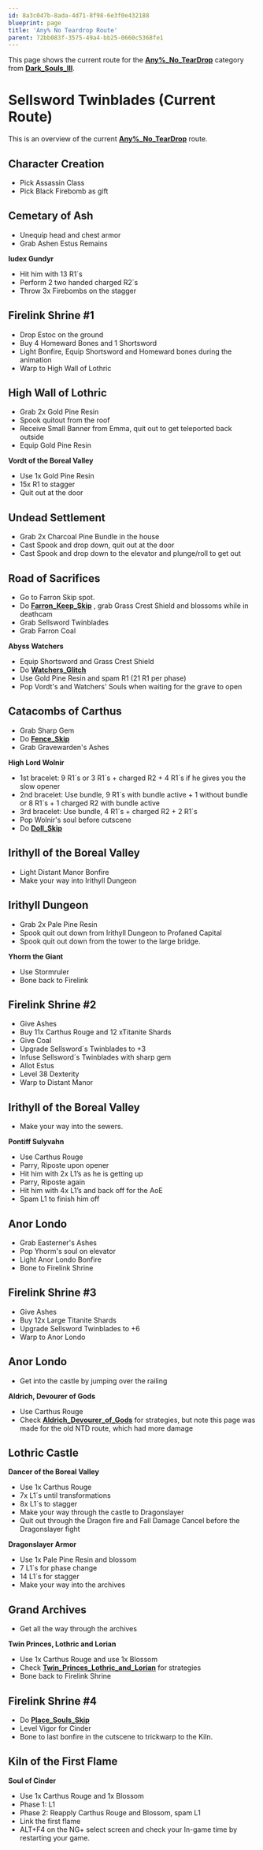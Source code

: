 ```yaml
---
id: 8a3c047b-8ada-4d71-8f98-6e3f0e432188
blueprint: page
title: 'Any% No Teardrop Route'
parent: 72bb083f-3575-49a4-bb25-0660c5368fe1
---
```

This page shows the current route for the **[Any%\_No_TearDrop](/darksouls3/any-no-teardrop)** category from **[Dark_Souls_III](/darksouls3)**.

# Sellsword Twinblades (Current Route)

This is an overview of the current **[Any%\_No_TearDrop](/darksouls3/any-no-teardrop)** route.

## Character Creation

- Pick Assassin Class
- Pick Black Firebomb as gift

## Cemetary of Ash

- Unequip head and chest armor
- Grab Ashen Estus Remains

**Iudex Gundyr**

- Hit him with 13 R1´s
- Perform 2 two handed charged R2´s
- Throw 3x Firebombs on the stagger

## Firelink Shrine #1

- Drop Estoc on the ground
- Buy 4 Homeward Bones and 1 Shortsword
- Light Bonfire, Equip Shortsword and Homeward bones during the animation
- Warp to High Wall of Lothric

## High Wall of Lothric

- Grab 2x Gold Pine Resin
- Spook quitout from the roof
- Receive Small Banner from Emma, quit out to get teleported back outside
- Equip Gold Pine Resin

**Vordt of the Boreal Valley**

- Use 1x Gold Pine Resin
- 15x R1 to stagger
- Quit out at the door

## Undead Settlement

- Grab 2x Charcoal Pine Bundle in the house
- Cast Spook and drop down, quit out at the door
- Cast Spook and drop down to the elevator and plunge/roll to get out

## Road of Sacrifices

- Go to Farron Skip spot.
- Do **[Farron_Keep_Skip](/darksouls3/farron-keep-skip)** , grab Grass Crest Shield and blossoms while in deathcam
- Grab Sellsword Twinblades
- Grab Farron Coal

**Abyss Watchers**

- Equip Shortsword and Grass Crest Shield
- Do **[Watchers_Glitch](/darksouls3/watchers-glitch)**
- Use Gold Pine Resin and spam R1 (21 R1 per phase)
- Pop Vordt's and Watchers' Souls when waiting for the grave to open

## Catacombs of Carthus

- Grab Sharp Gem
- Do **[Fence_Skip](/darksouls3/fence-skip)**
- Grab Gravewarden's Ashes

**High Lord Wolnir**

- 1st bracelet: 9 R1´s or 3 R1´s + charged R2 + 4 R1´s if he gives you the slow opener
- 2nd bracelet: Use bundle, 9 R1´s with bundle active + 1 without bundle or 8 R1´s + 1 charged R2 with bundle active
- 3rd bracelet: Use bundle, 4 R1´s + charged R2 + 2 R1´s
- Pop Wolnir's soul before cutscene
- Do **[Doll_Skip](/darksouls3/doll-skip)**

## Irithyll of the Boreal Valley

- Light Distant Manor Bonfire
- Make your way into Irithyll Dungeon

## Irithyll Dungeon

- Grab 2x Pale Pine Resin
- Spook quit out down from Irithyll Dungeon to Profaned Capital
- Spook quit out down from the tower to the large bridge.

**Yhorm the Giant**

- Use Stormruler
- Bone back to Firelink

## Firelink Shrine #2

- Give Ashes
- Buy 11x Carthus Rouge and 12 xTitanite Shards
- Give Coal
- Upgrade Sellsword´s Twinblades to +3
- Infuse Sellsword´s Twinblades with sharp gem
- Allot Estus
- Level 38 Dexterity
- Warp to Distant Manor

## Irithyll of the Boreal Valley

- Make your way into the sewers.

**Pontiff Sulyvahn**

- Use Carthus Rouge
- Parry, Riposte upon opener
- Hit him with 2x L1’s as he is getting up
- Parry, Riposte again
- Hit him with 4x L1’s and back off for the AoE
- Spam L1 to finish him off

## Anor Londo

- Grab Easterner's Ashes
- Pop Yhorm's soul on elevator
- Light Anor Londo Bonfire
- Bone to Firelink Shrine

## Firelink Shrine #3

- Give Ashes
- Buy 12x Large Titanite Shards
- Upgrade Sellsword Twinblades to +6
- Warp to Anor Londo

## Anor Londo

- Get into the castle by jumping over the railing

**Aldrich, Devourer of Gods**

- Use Carthus Rouge
- Check **[Aldrich_Devourer_of_Gods](/darksouls3/aldrich-devourer-of-gods)** for strategies, but note this page was made for the old NTD route, which had more damage

## Lothric Castle

**Dancer of the Boreal Valley**

- Use 1x Carthus Rouge
- 7x L1´s until transformations
- 8x L1´s to stagger
- Make your way through the castle to Dragonslayer
- Quit out through the Dragon fire and Fall Damage Cancel before the Dragonslayer fight

**Dragonslayer Armor**

- Use 1x Pale Pine Resin and blossom
- 7 L1´s for phase change
- 14 L1´s for stagger
- Make your way into the archives

## Grand Archives

- Get all the way through the archives

**Twin Princes, Lothric and Lorian**

- Use 1x Carthus Rouge and use 1x Blossom
- Check **[Twin_Princes_Lothric_and_Lorian](/darksouls3/twin-princes-lothric-and-lorian)** for strategies
- Bone back to Firelink Shrine

## Firelink Shrine #4

- Do **[Place_Souls_Skip](/darksouls3/place-souls-skip)**
- Level Vigor for Cinder
- Bone to last bonfire in the cutscene to trickwarp to the Kiln.

## Kiln of the First Flame

**Soul of Cinder**

- Use 1x Carthus Rouge and 1x Blossom
- Phase 1: L1
- Phase 2: Reapply Carthus Rouge and Blossom, spam L1
- Link the first flame
- ALT+F4 on the NG+ select screen and check your In-game time by restarting your game.
